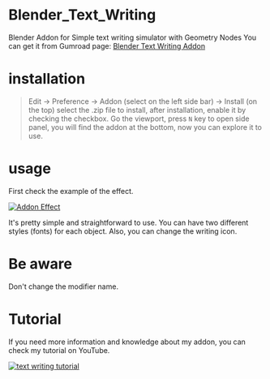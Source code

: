 # Blender_Text_Writing
Blender Addon for Simple text writing simulator with Geometry Nodes
You can get it from Gumroad page: [Blender Text Writing Addon](https://mhstar.gumroad.com/l/buphq)

# installation
> Edit -> Preference -> Addon (select on the left side bar) -> Install (on the top)
select the .zip file to install, after installation, enable it by checking the checkbox.
Go the viewport, press `N` key to open side panel, you will find the addon at the bottom, now you can explore it to use.

# usage
First check the example of the effect. 

[![Addon Effect](http://img.youtube.com/vi/jEz0FAp4ui0/0.jpg)](https://www.youtube.com/watch?v=jEz0FAp4ui0)

It's pretty simple and straightforward to use. You can have two different styles (fonts) for each object. Also, you can change the writing icon.
   
# Be aware

Don't change the modifier name.

# Tutorial
If you need more information and knowledge about my addon, you can check my tutorial on YouTube.

[![text writing tutorial](https://img.youtube.com/vi/I4akOFqOvq8/hqdefault.jpg)](https://youtu.be/I4akOFqOvq8)
